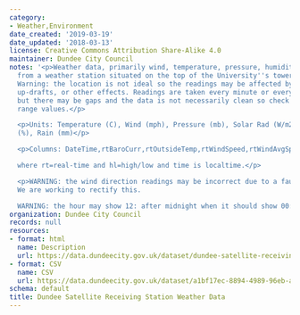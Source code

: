 ```yaml
---
category:
- Weather,Environment
date_created: '2019-03-19'
date_updated: '2018-03-13'
license: Creative Commons Attribution Share-Alike 4.0
maintainer: Dundee City Council
notes: '<p>Weather data, primarily wind, temperature, pressure, humidity, recorded
  from a weather station situated on the top of the University''s tower building.
  Warning: the location is not ideal so the readings may be affected by turbulence,
  up-drafts, or other effects. Readings are taken every minute or every five minutes
  but there may be gaps and the data is not necessarily clean so check for out of
  range values.</p>

  <p>Units: Temperature (C), Wind (mph), Pressure (mb), Solar Rad (W/m2), Humidity
  (%), Rain (mm)</p>

  <p>Columns: DateTime,rtBaroCurr,rtOutsideTemp,rtWindSpeed,rtWindAvgSpeed,rtWindDir,rtWindDirRose,rtOutsideHum,rtSolarRad,hlWindHiDay,hlWindHiTime

  where rt=real-time and hl=high/low and time is localtime.</p>

  <p>WARNING: the wind direction readings may be incorrect due to a faulty sensor.
  We are working to rectify this.

  WARNING: the hour may show 12: after midnight when it should show 00:</p>'
organization: Dundee City Council
records: null
resources:
- format: html
  name: Description
  url: https://data.dundeecity.gov.uk/dataset/dundee-satellite-receiving-station-weather-data
- format: CSV
  name: CSV
  url: https://data.dundeecity.gov.uk/dataset/a1bf17ec-8894-4989-96eb-aa6e7b31e0ea/resource/0f35ff53-d72f-434c-af99-c545ccbdb5f5/download/dsrs_weather_2017.csv
schema: default
title: Dundee Satellite Receiving Station Weather Data
---
```

